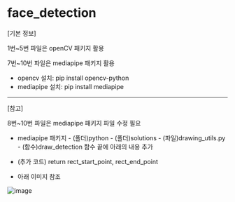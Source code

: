 # face_detection

[기본 정보]

1번~5번 파일은 openCV 패키지 활용

7번~10번 파일은 mediapipe 패키지 활용

- opencv 설치: pip install opencv-python
- mediapipe 설치: pip install mediapipe

---

[참고]

8번~10번 파일은 mediapipe 패키지 파일 수정 필요

- mediapipe 패키지 - (폴더)python - (폴더)solutions - (파일)drawing_utils.py - (함수)draw_detection 함수 끝에 아래의 내용 추가
- (추가 코드) return rect_start_point, rect_end_point
  
- 아래 이미지 참조

![image](https://user-images.githubusercontent.com/24561701/166693510-1815778d-0a0d-43a8-8b05-0748f98905ff.png)
